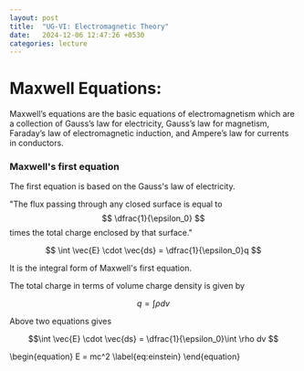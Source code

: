```yaml
---
layout: post
title:  "UG-VI: Electromagnetic Theory"
date:   2024-12-06 12:47:26 +0530
categories: lecture
---
```

# Maxwell Equations:

Maxwell’s equations are the basic equations of electromagnetism which are a collection of Gauss’s law for electricity, Gauss’s law for magnetism, Faraday’s law of electromagnetic induction, and Ampere’s law for currents in conductors.


### Maxwell's first equation
The first equation is based on the Gauss's law of electricity.

"The flux passing through any closed surface is equal to $$ \dfrac{1}{\epsilon_0} $$ times the total charge enclosed by that surface."

 $$ \int \vec{E} \cdot \vec{ds} = \dfrac{1}{\epsilon_0}q $$ 
 
It is the integral form of Maxwell's first equation.

The total charge in terms of volume charge density is given by

$$ q=\int \rho dv $$

Above two equations gives

$$\int \vec{E} \cdot \vec{ds} = \dfrac{1}{\epsilon_0}\int \rho dv $$

\begin{equation}
E = mc^2
\label{eq:einstein}
\end{equation}
